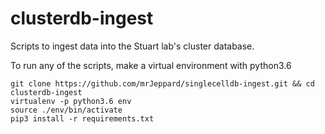 # clusterdb-ingest
Scripts to ingest data into the Stuart lab's cluster database.

To run any of the scripts, make a virtual environment with python3.6

```
git clone https://github.com/mrJeppard/singlecelldb-ingest.git && cd clusterdb-ingest
virtualenv -p python3.6 env
source ./env/bin/activate
pip3 install -r requirements.txt
```


